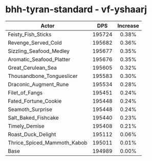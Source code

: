# bhh-tyran-standard - vf-yshaarj
| Actor | DPS | Increase |
|---|:---:|:---:|
|Feisty_Fish_Sticks|195724|0.38%|
|Revenge_Served_Cold|195682|0.36%|
|Sizzling_Seafood_Medley|195677|0.35%|
|Aromatic_Seafood_Platter|195676|0.35%|
|Great_Cerulean_Sea|195605|0.32%|
|Thousandbone_Tongueslicer|195583|0.30%|
|Draconic_Augment_Rune|195534|0.28%|
|Filet_of_Fangs|195451|0.24%|
|Fated_Fortune_Cookie|195448|0.24%|
|Seamoth_Surprise|195448|0.24%|
|Salt_Baked_Fishcake|195440|0.23%|
|Timely_Demise|195408|0.21%|
|Roast_Duck_Delight|195112|0.06%|
|Thrice_Spiced_Mammoth_Kabob|195011|0.01%|
|Base|194989|0.00%|

